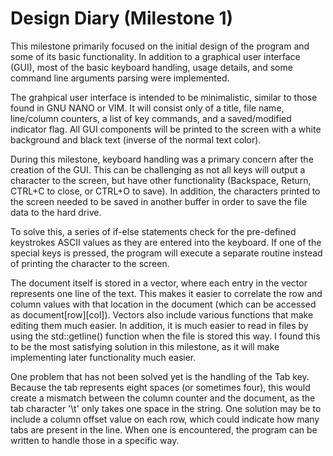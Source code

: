 # Design Diary (Milestone 1)
This milestone primarily focused on the initial design of the program and some of its basic functionality. In addition to a graphical user interface (GUI), most of the basic keyboard handling, usage details, and some command line arguments parsing were implemented.

The grahpical user interface is intended to be minimalistic, similar to those found in GNU NANO or VIM. It will consist only of a title, file name, line/column counters, a list of key commands, and a saved/modified indicator flag. All GUI components will be printed to the screen with a white background and black text (inverse of the normal text color).

During this milestone, keyboard handling was a primary concern after the creation of the GUI. This can be challenging as not all keys will output a character to the screen, but have other functionality (Backspace, Return, CTRL+C to close, or CTRL+O to save). In addition, the characters printed to the screen needed to be saved in another buffer in order to save the file data to the hard drive.

To solve this, a series of if-else statements check for the pre-defined keystrokes ASCII values as they are entered into the keyboard. If one of the special keys is pressed, the program will execute a separate routine instead of printing the character to the screen. 

The document itself is stored in a vector<string>, where each entry in the vector represents one line of the text. This makes it easier to correlate the row and column values with that location in the document (which can be accessed as document[row][col]). Vectors also include various functions that make editing them much easier. In addition, it is much easier to read in files by using the std::getline() function when the file is stored this way. I found this to be the most satisfying solution in this milestone, as it will make implementing later functionality much easier.
  
One problem that has not been solved yet is the handling of the Tab key. Because the tab represents eight spaces (or sometimes four), this would create a mismatch between the column counter and the document, as the tab character '\t' only takes one space in the string. One solution may be to include a column offset value on each row, which could indicate how many tabs are present in the line. When one is encountered, the program can be written to handle those in a specific way.
